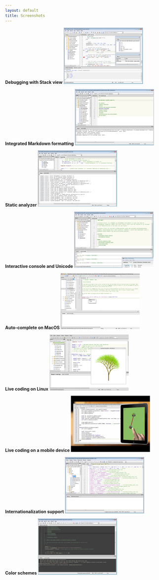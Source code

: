 ```yaml
---
layout: default
title: Screenshots
---
```


**Debugging with Stack view**
<a href="images/debugging.png"><img src="images/debugging.png" style="width:256px; height:182px"/></a>

**Integrated Markdown formatting**
<a href="images/integrated-materials.png"><img src="images/integrated-materials.png" style="width:256px; height:182px"/></a>

**Static analyzer**
<a href="images/static-analysis.png"><img src="images/static-analysis.png" style="width:256px; height:182px"/></a>

**Interactive console and Unicode**
<a href="images/unicode-console.png"><img src="images/unicode-console.png" style="width:256px; height:182px"/></a>

**Auto-complete on MacOS**
<a href="images/autocomplete-osx.png"><img src="images/autocomplete-osx.png" style="width:256px; height:182px"/></a>

**Live coding on Linux**
<a href="images/scratchpad-linux-mint.png"><img src="images/scratchpad-linux-mint.png" style="width:256px; height:182px"/></a>

**Live coding on a mobile device**
<a href="images/live-coding-gideros-zerobrane-studio.png"><img src="images/live-coding-gideros-zerobrane-studio.png" style="width:256px; height:182px"/></a>

**Internationalization support**
<a href="images/internationalization-russian.png"><img src="images/internationalization-russian.png" style="width:256px; height:182px"/></a>

**Color schemes**
<a href="images/colors-zenburn.png"><img src="images/colors-zenburn.png" style="width:256px; height:182px"/></a>
